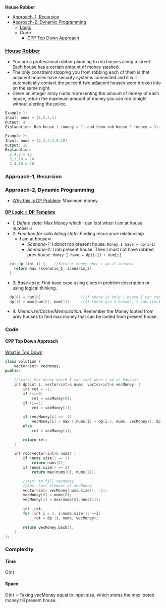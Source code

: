 **House Robber**
- [Approach-1, Recursion](#a1)
- [Approach-2, Dynamic Programming](#a2)
  - [Logic](#l)
  - Code
    - [CPP Top Down Approach](#cpptd)

### [House Robber](https://leetcode.com/problems/house-robber/)
- You are a professional robber planning to rob houses along a street. Each house has a certain amount of money stashed.
- The only constraint stopping you from robbing each of them is that adjacent houses have security systems connected and it will automatically contact the police if two adjacent houses were broken into on the same night.
- Given an integer array nums representing the amount of money of each house, return the maximum amount of money you can rob tonight without alerting the police.
```c
Example 1:
Input: nums = [1,2,3,1]
Output: 4
Explanation: Rob house 1 (money = 1) and then rob house 3 (money = 3).

Example 2:
Input: nums = [2,3,4,1,9,10]
Output: 16
Explanation: 
  2,4,9 = 15
  3,1,10 = 14
  2,4,10 = 16
```

<a name=a1></a>
### Approach-1, Recursion


<a name=a2></a>
### Approach-2, Dynamic Programming
- [Why this is DP Problem](/DS_Questions/Algorithms/Dynamic_Programming#i): Maximum money

#### [DP Logic = DP Template](/DS_Questions/Algorithms/Dynamic_Programming#tem)
- _1. Define state:_ Max Money which i can loot when I am at house number=i
- _2. Function for calculating state:_ Finding recurrance relationship
  - I am at house=i
    - _Scenario-1:_ I donot rob present house. `Money I have = dp(i-1)`
    - _Scenario-2:_ I rob present house. Then I must not have robbed prev house. `Money I have = dp(i-2) + num[i]`
```c
  int dp (int i) {    //Returns money when i am at house=i
    return max (scenario_1, scenario_2)
  }
```
- _3. Base case:_ Find base case using clues in problem description or using logical thinking.
```c
  dp(0) = num[0]                  //if there is only 1 house I can rob that only
  dp(1) = max(num[0], num[1])     //if there are 2 houses, I can start with max of 2
```
- _4. Memorize/Cache/Memoization:_ Remember the Money looted from prev houses to find max money that can be looted from present house.

### Code
<a name=cpp></a>
#### CPP Top Down Approach
[What is Top Down](/DS_Questions/Algorithms/Dynamic_Programming/README.md#td)
```cpp
class Solution {
    vector<int> vecMoney;
public:
    
    //state: Max money which I can loot when i am at house=i
    int dp(int i, vector<int>& nums, vector<int>& vecMoney) {
        int ret = -1;
        if (i==0)
            ret = vecMoney[0];
        if (i==1)
            ret = vecMoney[1];
        
        if (vecMoney[i] == -1)
            vecMoney[i] = max ((nums[i] + dp(i-2, nums, vecMoney)), dp(i-1, nums, vecMoney));
        else
            ret = vecMoney[i];

        return ret;
    }
    
    int rob(vector<int>& nums) {
        if (nums.size() == 1)
            return nums[0];
        if (nums.size() == 2)
            return max(nums[0], nums[1]);

        //Aim: to fill vecMoney
        //Ans: Last element of vecMoney
        vector<int> vecMoney(nums.size(), -1);
        vecMoney[0] = nums[0];
        vecMoney[1] = max(nums[0],nums[1]);
        
        int _ret;
        for (int i = 2; i<nums.size(); ++i)
            _ret = dp (i, nums, vecMoney);
        
        return vecMoney.back();
    }
};
```

### Complexity
#### Time
O(n)
#### Space
O(n) = Taking vecMoney equal to input size, which stores the max looted money till present house.
